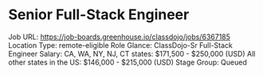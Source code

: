 # Senior Full-Stack Engineer

Job URL: https://job-boards.greenhouse.io/classdojo/jobs/6367185
Location Type: remote-eligible
Role Glance: ClassDojo-Sr Full-Stack Engineer
Salary: CA, WA, NY, NJ, CT states: $171,500 - $250,000 (USD) All other states in the US: $146,000 - $215,000 (USD)
Stage Group: Queued